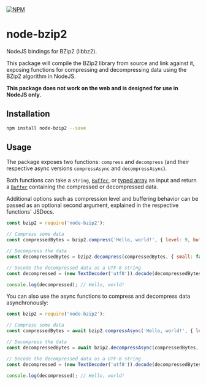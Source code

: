 [![NPM](https://img.shields.io/npm/v/node-bzip2.svg)](https://www.npmjs.com/package/node-bzip2)

# node-bzip2

NodeJS bindings for BZip2 (libbz2).

This package will compile the BZip2 library from source and link against it, exposing functions for compressing and decompressing data using the BZip2 algorithm in NodeJS.

**This package does not work on the web and is designed for use in NodeJS only.**

## Installation

```bash
npm install node-bzip2 --save
```

## Usage

The package exposes two functions: `compress` and `decompress` (and their respective async versions `compressAsync` and `decompressAsync`).

Both functions can take a `string`, [`Buffer`](https://nodejs.org/api/buffer.html), or [typed array](https://developer.mozilla.org/en-US/docs/Web/JavaScript/Typed_arrays) as input and return a [`Buffer`](https://nodejs.org/api/buffer.html) containing the compressed or decompressed data.

Additional options such as compression level and buffering behavior can be passed as an optional second argument, explained in the respective functions' JSDocs.

```javascript
const bzip2 = require('node-bzip2');

// Compress some data
const compressedBytes = bzip2.compress('Hello, world!', { level: 9, buffering: 'auto' });

// Decompress the data
const decompressedBytes = bzip2.decompress(compressedBytes, { small: false });

// Decode the decompressed data as a UTF-8 string
const decompressed = (new TextDecoder('utf8')).decode(decompressedBytes);

console.log(decompressed); // Hello, world!
```

You can also use the async functions to compress and decompress data asynchronously:

```javascript
const bzip2 = require('node-bzip2');

// Compress some data
const compressedBytes = await bzip2.compressAsync('Hello, world!', { level: 9, buffering: 'auto' });

// Decompress the data
const decompressedBytes = await bzip2.decompressAsync(compressedBytes, { small: false });

// Decode the decompressed data as a UTF-8 string
const decompressed = (new TextDecoder('utf8')).decode(decompressedBytes);

console.log(decompressed); // Hello, world!
```